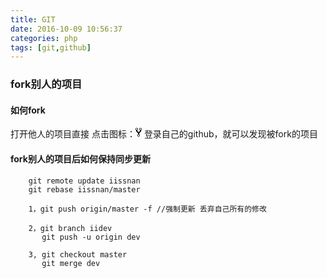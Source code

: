 ```yaml
---
title: GIT
date: 2016-10-09 10:56:37
categories: php
tags: [git,github]
---
```


### fork别人的项目

####  如何fork
打开他人的项目直接 点击图标：<svg class="octicon octicon-repo-forked" aria-hidden="true" height="16" version="1.1" viewBox="0 0 10 16" width="10"><path d="M8 1a1.993 1.993 0 0 0-1 3.72V6L5 8 3 6V4.72A1.993 1.993 0 0 0 2 1a1.993 1.993 0 0 0-1 3.72V6.5l3 3v1.78A1.993 1.993 0 0 0 5 15a1.993 1.993 0 0 0 1-3.72V9.5l3-3V4.72A1.993 1.993 0 0 0 8 1zM2 4.2C1.34 4.2.8 3.65.8 3c0-.65.55-1.2 1.2-1.2.65 0 1.2.55 1.2 1.2 0 .65-.55 1.2-1.2 1.2zm3 10c-.66 0-1.2-.55-1.2-1.2 0-.65.55-1.2 1.2-1.2.65 0 1.2.55 1.2 1.2 0 .65-.55 1.2-1.2 1.2zm3-10c-.66 0-1.2-.55-1.2-1.2 0-.65.55-1.2 1.2-1.2.65 0 1.2.55 1.2 1.2 0 .65-.55 1.2-1.2 1.2z"></svg> 
登录自己的github，就可以发现被fork的项目



#### fork别人的项目后如何保持同步更新

```
	git remote update iissnan
	git rebase iissnan/master

	1，git push origin/master -f //强制更新 丢弃自己所有的修改
	
	2，git branch iidev
	   git push -u origin dev

	3, git checkout master
	   git merge dev

```
